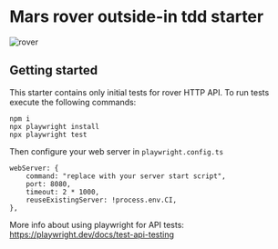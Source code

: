 # Mars rover outside-in tdd starter

![rover](/agilix/mars-rover-tdd/-/blob/main/rover.png "rover")

## Getting started

This starter contains only initial tests for rover HTTP API. To run tests execute the following commands:

```shell
npm i
npx playwright install
npx playwright test
```

Then configure your web server in `playwright.config.ts`

```TS
webServer: {
    command: "replace with your server start script",
    port: 8080,
    timeout: 2 * 1000,
    reuseExistingServer: !process.env.CI,
},
```

More info about using playwright for API tests: https://playwright.dev/docs/test-api-testing
